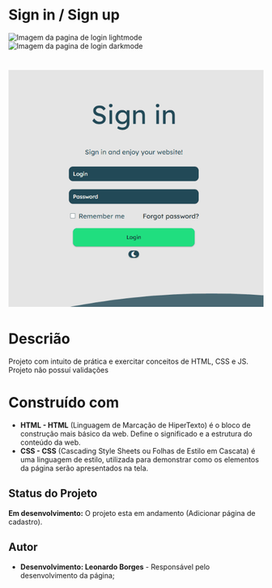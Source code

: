 # Sign in / Sign up
![Imagem da pagina de login lightmode](https://i.imgur.com/qnfyzOT.png)
![Imagem da pagina de login darkmode](https://i.imgur.com/wC2RFK2.png)
<h1 align="center">
    <img alt="gif to show page" title="Show page" src="src/assets/pageGif.gif" />
</h1>

# Descrião
Projeto com intuito de prática e exercitar conceitos de HTML, CSS e JS.
Projeto não possuí validações

# Construído com
 - **HTML - HTML** (Linguagem de Marcação de HiperTexto) é o bloco de construção mais básico da web. Define o significado e a estrutura do conteúdo da web.
 - **CSS - CSS** (Cascading Style Sheets ou Folhas de Estilo em Cascata) é uma linguagem de estilo, utilizada para demonstrar como os elementos da página serão apresentados na tela.

## Status do Projeto
**Em desenvolvimento:** O projeto esta em andamento (Adicionar página de cadastro).

## Autor
- **Desenvolvimento: Leonardo Borges** - Responsável pelo desenvolvimento da página;
